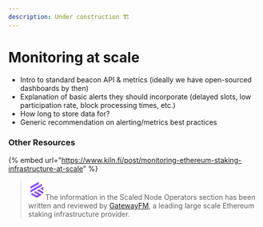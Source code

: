 ```yaml
---
description: Under construction 🏗️
---
```


# Monitoring at scale

* Intro to standard beacon API & metrics (ideally we have open-sourced dashboards by then)
* Explanation of basic alerts they should incorporate (delayed slots, low participation rate, block processing times, etc.)
* How long to store data for?
* Generic recommendation on alerting/metrics best practices



### Other Resources

{% embed url="https://www.kiln.fi/post/monitoring-ethereum-staking-infrastructure-at-scale" %}

> <img src="../.gitbook/assets/image (108).png" alt="" data-size="line">The information in the Scaled Node Operators section has been written and reviewed by [GatewayFM](https://gateway.fm), a leading large scale Ethereum staking infrastructure provider.
